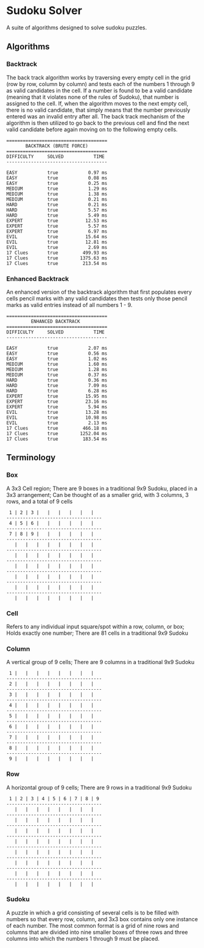 # Sudoku Solver
A suite of algorithms designed to solve sudoku puzzles.

## Algorithms

### Backtrack
The back track algorithm works by traversing every empty cell in the grid (row by row, column by column) and tests each of the numbers 1 through 9 as valid candidates in the cell. If a number is found to be a valid candidate (meaning that it violates none of the rules of Sudoku), that number is assigned to the cell.
If, when the algorithm moves to the next empty cell, there is no valid candidate, that simply means that the number previously entered was an invalid entry after all. The back track mechanism of the algorithm is then utilized to go back to the previous cell and find the next valid candidate before again moving on to the following empty cells.
```
=====================================
       BACKTRACK (BRUTE FORCE)
=====================================
DIFFICULTY     SOLVED           TIME
-------------------------------------

EASY           true           0.97 ms
EASY           true           0.08 ms
EASY           true           0.25 ms
MEDIUM         true           1.29 ms
MEDIUM         true           1.38 ms
MEDIUM         true           0.21 ms
HARD           true           0.21 ms
HARD           true           5.57 ms
HARD           true           5.49 ms
EXPERT         true          12.53 ms
EXPERT         true           5.57 ms
EXPERT         true           6.97 ms
EVIL           true          15.64 ms
EVIL           true          12.81 ms
EVIL           true           2.69 ms
17 Clues       true         499.93 ms
17 Clues       true        1375.63 ms
17 Clues       true         213.54 ms
```

### Enhanced Backtrack
An enhanced version of the backtrack algorithm that first populates every cells pencil marks with any valid candidates then tests only those pencil marks as valid entries instead of all numbers 1 - 9.
```
=====================================
         ENHANCED BACKTRACK
=====================================
DIFFICULTY     SOLVED           TIME
-------------------------------------

EASY           true           2.07 ms
EASY           true           0.56 ms
EASY           true           1.02 ms
MEDIUM         true           1.60 ms
MEDIUM         true           1.28 ms
MEDIUM         true           0.37 ms
HARD           true           0.36 ms
HARD           true           7.09 ms
HARD           true           6.28 ms
EXPERT         true          15.95 ms
EXPERT         true          23.16 ms
EXPERT         true           5.94 ms
EVIL           true          13.28 ms
EVIL           true          10.98 ms
EVIL           true           2.13 ms
17 Clues       true         466.18 ms
17 Clues       true        1252.04 ms
17 Clues       true         183.54 ms
```

## Terminology

### Box
A 3x3 Cell region; There are 9 boxes in a traditional 9x9 Sudoku, placed in a 3x3 arrangement; Can be thought of as a smaller grid, with 3 columns, 3 rows, and a total of 9 cells

```
 1 | 2 | 3 |   |   |   |   |   | 
-----------------------------------
 4 | 5 | 6 |   |   |   |   |   |
-----------------------------------
 7 | 8 | 9 |   |   |   |   |   |
-----------------------------------
   |   |   |   |   |   |   |   |
-----------------------------------
   |   |   |   |   |   |   |   |
-----------------------------------
   |   |   |   |   |   |   |   |
-----------------------------------
   |   |   |   |   |   |   |   |
-----------------------------------
   |   |   |   |   |   |   |   |
-----------------------------------
   |   |   |   |   |   |   |   |
```

### Cell
Refers to any individual input square/spot within a row, column, or box; Holds exactly one number; There are 81 cells in a traditional 9x9 Sudoku

### Column
A vertical group of 9 cells; There are 9 columns in a traditional 9x9 Sudoku

```
 1 |   |   |   |   |   |   |   | 
-----------------------------------
 2 |   |   |   |   |   |   |   |
-----------------------------------
 3 |   |   |   |   |   |   |   |
-----------------------------------
 4 |   |   |   |   |   |   |   |
-----------------------------------
 5 |   |   |   |   |   |   |   |
-----------------------------------
 6 |   |   |   |   |   |   |   |
-----------------------------------
 7 |   |   |   |   |   |   |   |
-----------------------------------
 8 |   |   |   |   |   |   |   |
-----------------------------------
 9 |   |   |   |   |   |   |   |
```

### Row
A horizontal group of 9 cells; There are 9 rows in a traditional 9x9 Sudoku

```
 1 | 2 | 3 | 4 | 5 | 6 | 7 | 8 | 9
-----------------------------------
   |   |   |   |   |   |   |   |
-----------------------------------
   |   |   |   |   |   |   |   |
-----------------------------------
   |   |   |   |   |   |   |   |
-----------------------------------
   |   |   |   |   |   |   |   |
-----------------------------------
   |   |   |   |   |   |   |   |
-----------------------------------
   |   |   |   |   |   |   |   |
-----------------------------------
   |   |   |   |   |   |   |   |
-----------------------------------
   |   |   |   |   |   |   |   |
```

### Sudoku
A puzzle in which a grid consisting of several cells is to be filled with numbers so that every row, column, and 3x3 box contains only one instance of each number. The most common format is a grid of nine rows and columns that are divided into nine smaller boxes of three rows and three columns into which the numbers 1 through 9 must be placed.

